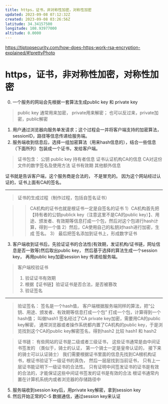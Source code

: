 ```yaml
---
title: https，证书，非对称性加密，对称性加密
updated: 2023-09-08 07:12:32Z
created: 2023-09-08 03:26:56Z
latitude: 34.34157500
longitude: 108.93977000
altitude: 0.0000
---
```

https://tiptopsecurity.com/how-does-https-work-rsa-encryption-explained/#!prettyPhoto

# https，证书，非对称性加密，对称性加密

0. 一个服务的网站会先根据一套算法生成public key 和 private key 
> public key 通常用来加密， private用来解密； 也可以反过来，private加密，public解密

1. 用户通过浏览器向服务单发请求；这个过程会一并将客户端支持的加密算法，sessionID，路径等信息传递给服务端。
2. 服务端收到信息后，选择一组加密算法（用来hash信息的），结合一些信息（下面所列）包装成一个证书，发给客户端。
> 证书包含： 
> 公钥 public key
> 持有者信息
> 证书认证机构CA的信息
> CA对这份文件的数字签名及使用方法
> 证书有效期
> 其他额外信息

证书就是告诉客户端，这个服务商是合法的， 不是冒充的。 因为这个网站经过认证的，证书上面有CA的签名。

---

> 证书的生成过程（制作过程，包括自签名证书）

> > CA机构的证书也就是根证书一定是自签名的证书
1）CA机构首先把【持有者的公钥publick key（注意这里不是CA的public key）】、用途、颁发者、有效期等信息打成一个包，然后对这个包进行hash计算，得到一个值
2）然后，CA使用自己的私钥对hash进行加密，生成 签名。
3） 最后把签名添加到证书上，形成数字证书


3. 客户端收到证书后，先验证证书的合法性(有效期，发证机构/证书链，网址信息是否一致等)然后取出public key， 然后基于选择的算法生成一个session key， 再用public key加密session key 传递给服务端。

> 客户端校验证书
>  1. 验证证书有效期
>  2. 根据【证书链】验证证书是否合法，是否被篡改
>  3. 验证签名
---
>  验证签名：
>  签名是一个hash值，  客户端根据服务端同样的算法，把“公钥、用途、颁发者、有效期等信息打成一个包” 打成一个包，计算得到一个hash值； 叫做hash1
>  签名经过了CA private key加密，需要用CA的public key解密， 通常浏览器或者操作系统都内置了CA机构的public key，于是浏览找到这个CA的public key解密签名，得到hash2
>  比较 hash1 和 hash2

> 证书链：
> 有些网站的证书是二级或者三级证书， 这些证书通常是由中间证书签发的
> （类似于，骑士的认证， 第一个骑士一定是皇帝认证的， 接下来的骑士可以认证骑士）
> 我们需要根据证书里面的信息先找到CA根机构证书，根证书验证下一级证书的真伪， 然后一层层找到当前证书， 只有上一层证书能证明下一级证书的合法性。
> 只有证明中间签发证书的证书是有效的合法的，才能保证这些中间证书签发的证书是有效的合法
> 根证书通常内置在计算机系统内或者浏览器的存储路径中
>


5. 服务端收到session key后，用private key解密，拿到session key
6. 然后开始正常的C-S 数据通信，通过session key来认证